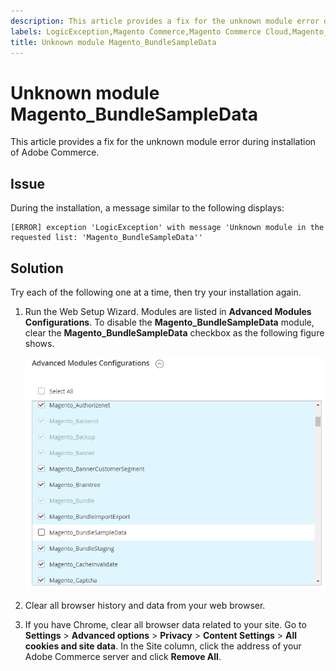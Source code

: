 ```yaml
---
description: This article provides a fix for the unknown module error during installation of Adobe Commerce.
labels: LogicException,Magento Commerce,Magento Commerce Cloud,Magento_BundleSampleData,error,how to,module,unknown,Adobe Commerce,on-premises,cloud infrastructure
title: Unknown module Magento_BundleSampleData
---
```


# Unknown module Magento_BundleSampleData

This article provides a fix for the unknown module error during installation of Adobe Commerce.

<h2 id="details">Issue</h2>

During the installation, a message similar to the following displays:

```text
[ERROR] exception 'LogicException' with message 'Unknown module in the requested list: 'Magento_BundleSampleData''
```

<h2 id="solution">Solution</h2>

Try each of the following one at a time, then try your installation again.

1. Run the Web Setup Wizard. Modules are listed in  **Advanced Modules Configurations**. To disable the **Magento\_BundleSampleData** module, clear the **Magento\_BundleSampleData** checkbox as the following figure shows.

    ![tshoot_bundlesampledata.png](assets/tshoot_bundlesampledata.png)    

1. Clear all browser history and data from your web browser.
1. If you have Chrome, clear all browser data related to your site.  Go to **Settings** > **Advanced options** > **Privacy** > **Content Settings** > **All cookies and site data**. In the Site column, click the address of your Adobe Commerce server and click **Remove All**.